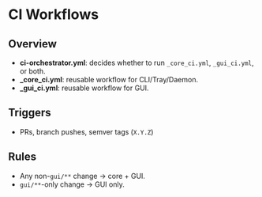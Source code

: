 # CI Workflows

## Overview

- **ci-orchestrator.yml**: decides whether to run `_core_ci.yml`, `_gui_ci.yml`,
  or both.
- **\_core_ci.yml**: reusable workflow for CLI/Tray/Daemon.
- **\_gui_ci.yml**: reusable workflow for GUI.

## Triggers

- PRs, branch pushes, semver tags (`X.Y.Z`)

## Rules

- Any non-`gui/**` change -> core + GUI.
- `gui/**`-only change -> GUI only.
